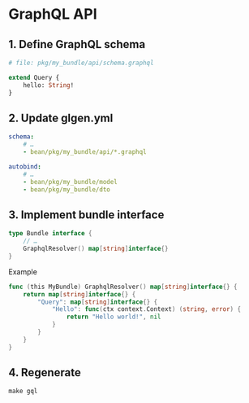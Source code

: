 GraphQL API
====

## 1. Define GraphQL schema

```graphql
# file: pkg/my_bundle/api/schema.graphql

extend Query {
    hello: String!
}
```

## 2. Update glgen.yml

```yaml
schema:
    # …
    - bean/pkg/my_bundle/api/*.graphql

autobind:
    # …
    - bean/pkg/my_bundle/model
    - bean/pkg/my_bundle/dto
```

## 3. Implement bundle interface

```go
type Bundle interface {
	// …
	GraphqlResolver() map[string]interface{}
}
```

Example

```go
func (this MyBundle) GraphqlResolver() map[string]interface{} {
    return map[string]interface{} {
        "Query": map[string]interface{} {
            "Hello": func(ctx context.Context) (string, error) {
                return "Hello world!", nil
            }
        }
    }
}
```

## 4. Regenerate

```
make gql
```
